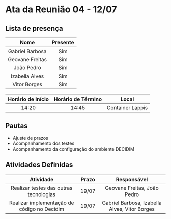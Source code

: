 # Ata da Reunião 04 - 12/07

## Lista de presença

| Nome | Presente |
|:----:|:--------:|
| Gabriel Barbosa | Sim |
| Geovane Freitas | Sim |
| João Pedro | Sim |
| Izabella Alves | Sim |
| Vitor Borges | Sim |

| Horário de Início | Horário de Término | Local |
|:-----------------:|:------------------:|:-----:|
| 14:20 | 14:45 | Container Lappis |

## Pautas

* Ajuste de prazos
* Acompanhamento dos testes
* Acompanhamento da configuração do ambiente DECIDIM

## Atividades Definidas

|                                       Atividade                                        | Prazo |                  Responsável                   |
| :-------------------------: | :------------------------------------------------------: | :----------------------: |
| Realizar testes das outras tecnologias | 19/07 | Geovane Freitas, João Pedro |
| Realizar implementação de código no Decidim | 19/07 | Gabriel Barbosa, Izabella Alves, Vitor Borges |
